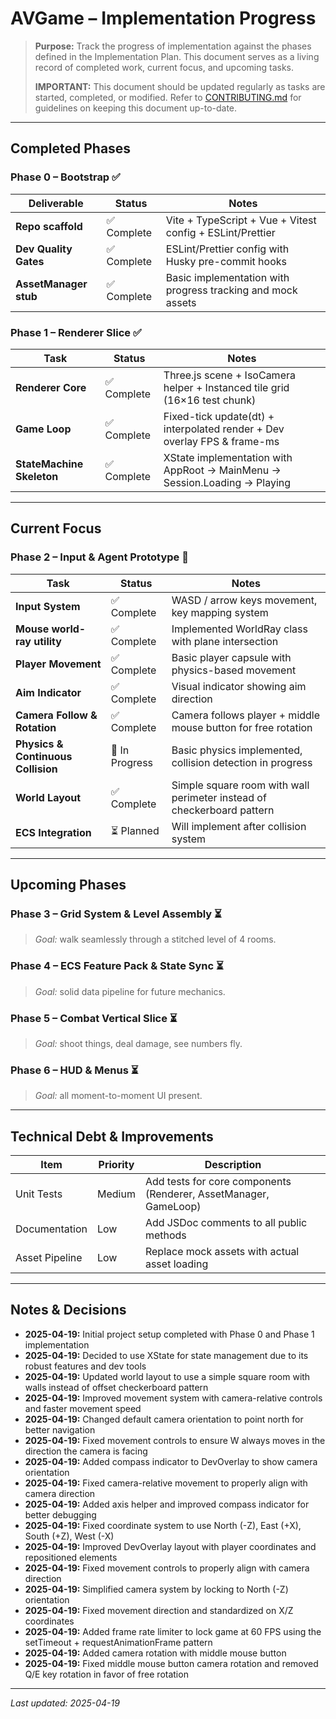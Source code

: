 # AVGame – Implementation Progress

> **Purpose:** Track the progress of implementation against the phases defined in the Implementation Plan. This document serves as a living record of completed work, current focus, and upcoming tasks.
>
> **IMPORTANT:** This document should be updated regularly as tasks are started, completed, or modified. Refer to [CONTRIBUTING.md](../CONTRIBUTING.md) for guidelines on keeping this document up-to-date.

---

## Completed Phases

### Phase 0 – Bootstrap ✅
| Deliverable | Status | Notes |
|-------------|--------|-------|
| **Repo scaffold** | ✅ Complete | Vite + TypeScript + Vue + Vitest config + ESLint/Prettier |
| **Dev Quality Gates** | ✅ Complete | ESLint/Prettier config with Husky pre-commit hooks |
| **AssetManager stub** | ✅ Complete | Basic implementation with progress tracking and mock assets |

### Phase 1 – Renderer Slice ✅
| Task | Status | Notes |
|------|--------|-------|
| **Renderer Core** | ✅ Complete | Three.js scene + IsoCamera helper + Instanced tile grid (16×16 test chunk) |
| **Game Loop** | ✅ Complete | Fixed-tick update(dt) + interpolated render + Dev overlay FPS & frame-ms |
| **StateMachine Skeleton** | ✅ Complete | XState implementation with AppRoot → MainMenu → Session.Loading → Playing |

---

## Current Focus

### Phase 2 – Input & Agent Prototype 🔄
| Task | Status | Notes |
|------|--------|-------|
| **Input System** | ✅ Complete | WASD / arrow keys movement, key mapping system |
| **Mouse world-ray utility** | ✅ Complete | Implemented WorldRay class with plane intersection |
| **Player Movement** | ✅ Complete | Basic player capsule with physics-based movement |
| **Aim Indicator** | ✅ Complete | Visual indicator showing aim direction |
| **Camera Follow & Rotation** | ✅ Complete | Camera follows player + middle mouse button for free rotation |
| **Physics & Continuous Collision** | 🔄 In Progress | Basic physics implemented, collision detection in progress |
| **World Layout** | ✅ Complete | Simple square room with wall perimeter instead of checkerboard pattern |
| **ECS Integration** | ⏳ Planned | Will implement after collision system |

---

## Upcoming Phases

### Phase 3 – Grid System & Level Assembly ⏳
> *Goal:* walk seamlessly through a stitched level of 4 rooms.

### Phase 4 – ECS Feature Pack & State Sync ⏳
> *Goal:* solid data pipeline for future mechanics.

### Phase 5 – Combat Vertical Slice ⏳
> *Goal:* shoot things, deal damage, see numbers fly.

### Phase 6 – HUD & Menus ⏳
> *Goal:* all moment-to-moment UI present.

---

## Technical Debt & Improvements

| Item | Priority | Description |
|------|----------|-------------|
| Unit Tests | Medium | Add tests for core components (Renderer, AssetManager, GameLoop) |
| Documentation | Low | Add JSDoc comments to all public methods |
| Asset Pipeline | Low | Replace mock assets with actual asset loading |

---

## Notes & Decisions

- **2025-04-19:** Initial project setup completed with Phase 0 and Phase 1 implementation
- **2025-04-19:** Decided to use XState for state management due to its robust features and dev tools
- **2025-04-19:** Updated world layout to use a simple square room with walls instead of offset checkerboard pattern
- **2025-04-19:** Improved movement system with camera-relative controls and faster movement speed
- **2025-04-19:** Changed default camera orientation to point north for better navigation
- **2025-04-19:** Fixed movement controls to ensure W always moves in the direction the camera is facing
- **2025-04-19:** Added compass indicator to DevOverlay to show camera orientation
- **2025-04-19:** Fixed camera-relative movement to properly align with camera direction
- **2025-04-19:** Added axis helper and improved compass indicator for better debugging
- **2025-04-19:** Fixed coordinate system to use North (-Z), East (+X), South (+Z), West (-X)
- **2025-04-19:** Improved DevOverlay layout with player coordinates and repositioned elements
- **2025-04-19:** Fixed movement controls to properly align with camera direction
- **2025-04-19:** Simplified camera system by locking to North (-Z) orientation
- **2025-04-19:** Fixed movement direction and standardized on X/Z coordinates
- **2025-04-19:** Added frame rate limiter to lock game at 60 FPS using the setTimeout + requestAnimationFrame pattern
- **2025-04-19:** Added camera rotation with middle mouse button
- **2025-04-19:** Fixed middle mouse button camera rotation and removed Q/E key rotation in favor of free rotation

---

*Last updated: 2025-04-19*
